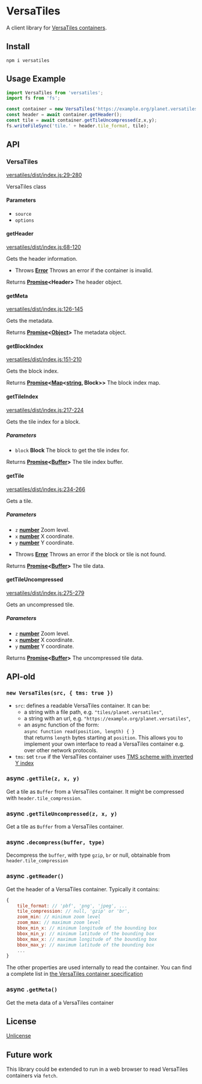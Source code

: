 # VersaTiles

A client library for [VersaTiles containers](https://github.com/versatiles-org/versatiles-spec).

## Install

`npm i versatiles`

## Usage Example

```js
import VersaTiles from 'versatiles';
import fs from 'fs';

const container = new VersaTiles('https://example.org/planet.versatiles');
const header = await container.getHeader();
const tile = await container.getTileUncompressed(z,x,y);
fs.writeFileSync('tile.' + header.tile_format, tile);
```

## API

<!-- Generated by documentation.js. Update this documentation by updating the source code. -->

### VersaTiles

[versatiles/dist/index.js:29-280](https://github.com/versatiles-org/node-versatiles/blob/ba35ca88f100de032069af3ad994511b9d2538ef/versatiles/dist/index.js#L29-L280 "Source code on GitHub")

VersaTiles class

#### Parameters

*   `source` &#x20;
*   `options` &#x20;

#### getHeader

[versatiles/dist/index.js:68-120](https://github.com/versatiles-org/node-versatiles/blob/ba35ca88f100de032069af3ad994511b9d2538ef/versatiles/dist/index.js#L68-L120 "Source code on GitHub")

Gets the header information.

*   Throws **[Error](https://developer.mozilla.org/docs/Web/JavaScript/Reference/Global_Objects/Error)** Throws an error if the container is invalid.

Returns **[Promise](https://developer.mozilla.org/docs/Web/JavaScript/Reference/Global_Objects/Promise)\<Header>** The header object.

#### getMeta

[versatiles/dist/index.js:126-145](https://github.com/versatiles-org/node-versatiles/blob/ba35ca88f100de032069af3ad994511b9d2538ef/versatiles/dist/index.js#L126-L145 "Source code on GitHub")

Gets the metadata.

Returns **[Promise](https://developer.mozilla.org/docs/Web/JavaScript/Reference/Global_Objects/Promise)<[Object](https://developer.mozilla.org/docs/Web/JavaScript/Reference/Global_Objects/Object)>** The metadata object.

#### getBlockIndex

[versatiles/dist/index.js:151-210](https://github.com/versatiles-org/node-versatiles/blob/ba35ca88f100de032069af3ad994511b9d2538ef/versatiles/dist/index.js#L151-L210 "Source code on GitHub")

Gets the block index.

Returns **[Promise](https://developer.mozilla.org/docs/Web/JavaScript/Reference/Global_Objects/Promise)<[Map](https://developer.mozilla.org/docs/Web/JavaScript/Reference/Global_Objects/Map)<[string](https://developer.mozilla.org/docs/Web/JavaScript/Reference/Global_Objects/String), Block>>** The block index map.

#### getTileIndex

[versatiles/dist/index.js:217-224](https://github.com/versatiles-org/node-versatiles/blob/ba35ca88f100de032069af3ad994511b9d2538ef/versatiles/dist/index.js#L217-L224 "Source code on GitHub")

Gets the tile index for a block.

##### Parameters

*   `block` **Block** The block to get the tile index for.

Returns **[Promise](https://developer.mozilla.org/docs/Web/JavaScript/Reference/Global_Objects/Promise)<[Buffer](https://nodejs.org/api/buffer.html)>** The tile index buffer.

#### getTile

[versatiles/dist/index.js:234-266](https://github.com/versatiles-org/node-versatiles/blob/ba35ca88f100de032069af3ad994511b9d2538ef/versatiles/dist/index.js#L234-L266 "Source code on GitHub")

Gets a tile.

##### Parameters

*   `z` **[number](https://developer.mozilla.org/docs/Web/JavaScript/Reference/Global_Objects/Number)** Zoom level.
*   `x` **[number](https://developer.mozilla.org/docs/Web/JavaScript/Reference/Global_Objects/Number)** X coordinate.
*   `y` **[number](https://developer.mozilla.org/docs/Web/JavaScript/Reference/Global_Objects/Number)** Y coordinate.

<!---->

*   Throws **[Error](https://developer.mozilla.org/docs/Web/JavaScript/Reference/Global_Objects/Error)** Throws an error if the block or tile is not found.

Returns **[Promise](https://developer.mozilla.org/docs/Web/JavaScript/Reference/Global_Objects/Promise)<[Buffer](https://nodejs.org/api/buffer.html)>** The tile data.

#### getTileUncompressed

[versatiles/dist/index.js:275-279](https://github.com/versatiles-org/node-versatiles/blob/ba35ca88f100de032069af3ad994511b9d2538ef/versatiles/dist/index.js#L275-L279 "Source code on GitHub")

Gets an uncompressed tile.

##### Parameters

*   `z` **[number](https://developer.mozilla.org/docs/Web/JavaScript/Reference/Global_Objects/Number)** Zoom level.
*   `x` **[number](https://developer.mozilla.org/docs/Web/JavaScript/Reference/Global_Objects/Number)** X coordinate.
*   `y` **[number](https://developer.mozilla.org/docs/Web/JavaScript/Reference/Global_Objects/Number)** Y coordinate.

Returns **[Promise](https://developer.mozilla.org/docs/Web/JavaScript/Reference/Global_Objects/Promise)<[Buffer](https://nodejs.org/api/buffer.html)>** The uncompressed tile data.

## API-old

### `new VersaTiles(src, { tms: true })`

*   `src`: defines a readable VersaTiles container. It can be:
    *   a string with a file path, e.g. `"tiles/planet.versatiles"`,
    *   a string with an url, e.g. `"https://example.org/planet.versatiles"`,
    *   an async function of the form:\
        `async function read(position, length) { }`\
        that returns `length` bytes starting at `position`. This allows you to implement your own interface to read a VersaTiles container e.g. over other network protocols.
*   `tms`: set `true` if the VersaTiles container uses [TMS scheme with inverted Y index](https://gist.github.com/tmcw/4954720)

### async `.getTile(z, x, y)`

Get a tile as `Buffer` from a VersaTiles container.
It might be compressed with `header.tile_compression`.

### async `.getTileUncompressed(z, x, y)`

Get a tile as `Buffer` from a VersaTiles container.

### async `.decompress(buffer, type)`

Decompress the `buffer`, with type `gzip`, `br` or null, obtainable from `header.tile_compression`

### async `.getHeader()`

Get the header of a VersaTiles container. Typically it contains:

```javascript
{
	tile_format: // 'pbf', 'png', 'jpeg', ...
	tile_compression: // null, 'gzip' or 'br',
	zoom_min: // minimum zoom level
	zoom_max: // maximum zoom level
	bbox_min_x: // minimum longitude of the bounding box
	bbox_min_y: // minimum latitude of the bounding box
	bbox_max_x: // maximum longitude of the bounding box
	bbox_max_y: // maximum latitude of the bounding box
	...
}
```

The other properties are used internally to read the container. You can find a complete list in [the VersaTiles container specification](https://github.com/versatiles-org/versatiles-spec/blob/main/v02/readme.md#file_header)

### async `.getMeta()`

Get the meta data of a VersaTiles container

## License

[Unlicense](./LICENSE.md)

## Future work

This library could be extended to run in a web browser to read VersaTiles containers via `fetch`.
